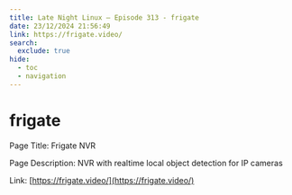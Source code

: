 ```yaml
---
title: Late Night Linux – Episode 313 - frigate
date: 23/12/2024 21:56:49
link: https://frigate.video/
search:
  exclude: true
hide:
  - toc
  - navigation
---
```


# frigate

Page Title: Frigate NVR

Page Description: NVR with realtime local object detection for IP cameras 

Link: [https://frigate.video/](https://frigate.video/)